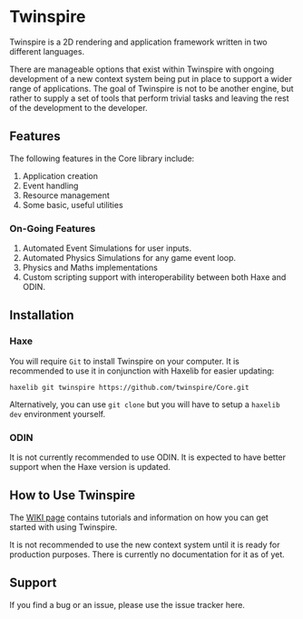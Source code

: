 # Twinspire
Twinspire is a 2D rendering and application framework written in two different languages.

There are manageable options that exist within Twinspire with ongoing development of a new context system being put in place to support a wider range of applications. The goal of Twinspire is not to be another engine, but rather to supply a set of tools that perform trivial tasks and leaving the rest of the development to the developer.

## Features

The following features in the Core library include:

 1. Application creation
 2. Event handling
 3. Resource management
 4. Some basic, useful utilities

### On-Going Features

 1. Automated Event Simulations for user inputs.
 2. Automated Physics Simulations for any game event loop.
 3. Physics and Maths implementations
 4. Custom scripting support with interoperability between both Haxe and ODIN.

## Installation

### Haxe
You will require `Git` to install Twinspire on your computer. It is recommended to use it in conjunction with Haxelib for easier updating:

    haxelib git twinspire https://github.com/twinspire/Core.git

Alternatively, you can use `git clone` but you will have to setup a `haxelib dev` environment yourself.

### ODIN
It is not currently recommended to use ODIN. It is expected to have better support when the Haxe version is updated.

## How to Use Twinspire
The [WIKI page](https://github.com/twinspire/Core/wiki) contains tutorials and information on how you can get started with using Twinspire.

It is not recommended to use the new context system until it is ready for production purposes. There is currently no documentation for it as of yet.

## Support
If you find a bug or an issue, please use the issue tracker here.